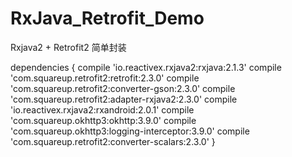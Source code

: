 # RxJava_Retrofit_Demo

Rxjava2 + Retrofit2 简单封装

dependencies {
    compile 'io.reactivex.rxjava2:rxjava:2.1.3'
    compile 'com.squareup.retrofit2:retrofit:2.3.0'
    compile 'com.squareup.retrofit2:converter-gson:2.3.0'
    compile 'com.squareup.retrofit2:adapter-rxjava2:2.3.0'
    compile 'io.reactivex.rxjava2:rxandroid:2.0.1'
    compile 'com.squareup.okhttp3:okhttp:3.9.0'
    compile 'com.squareup.okhttp3:logging-interceptor:3.9.0'
    compile 'com.squareup.retrofit2:converter-scalars:2.3.0'
}
